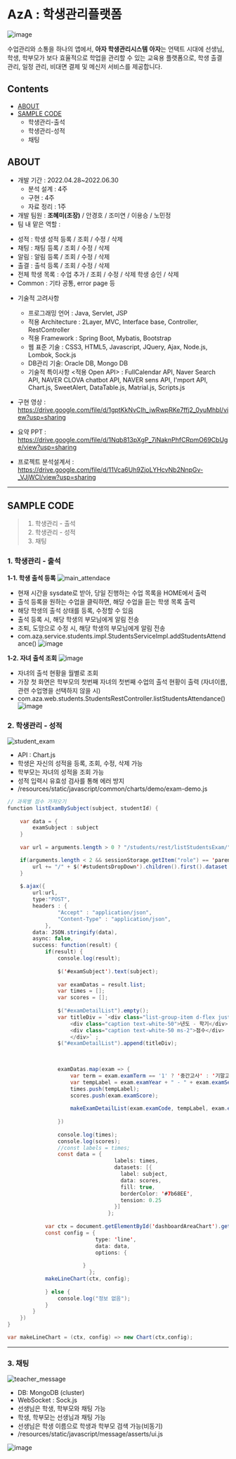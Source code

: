 # AzA : 학생관리플랫폼
![image](https://user-images.githubusercontent.com/85826542/177026070-9ca11667-ca04-4ade-aa95-075a42c1e1be.png)

수업관리와 소통을 하나의 앱에서, **아자 학생관리시스템**
**아자**는 언택트 시대에 선생님, 학생, 학부모가 보다 효율적으로 학업을 관리할 수 있는 교육용 플랫폼으로, 학생 출결 관리, 일정 관리, 비대면 결제 및 메신저 서비스를 제공합니다.

## Contents

-   [ABOUT](#ABOUT)
-   [SAMPLE CODE](#SAMPLE-CODE)
	- 학생관리-출석
	- 학생관리-성적
	- 채팅

## ABOUT

* 개발 기간 : 2022.04.28~2022.06.30
	* 분석 설계 : 4주
	* 구현 : 4주
	* 자료 정리 : 1주
* 개발 팀원 : **조혜미(조장)** / 안경호 / 조미연 / 이용승 / 노민정
* 팀 내 맡은 역할 :   
- 성적 : 
학생 성적 등록 / 조회 / 수정 / 삭제
- 채팅 :
채팅 등록 / 조회 / 수정 / 삭제 
- 알림 :
알림 등록 / 조회 / 수정 / 삭제
- 출결 :
출석 등록 / 조회 / 수정 / 삭제
- 전체 학생 목록 :
수업 추가 / 조회 / 수정 / 삭제
학생 승인 / 삭제
- Common :
기타 공통, error page 등
* 기술적 고려사항
	* 프로그래밍 언어 :
		Java, Servlet, JSP
	* 적용 Architecture :
		2Layer, MVC, Interface base, Controller, RestController
	* 적용 Framework : 
		Spring Boot, Mybatis, Bootstrap
	* 웹 표준 기술 :
		CSS3, HTML5, Javascript, JQuery, Ajax, Node.js, Lombok, Sock.js
	* DB관리 기술:
		Oracle DB, Mongo DB
	* 기술적 특이사항 <적용 Open API> :
		FullCalendar API, Naver Search API, NAVER CLOVA chatbot API, NAVER sens API, I'mport API, Chart.js, SweetAlert, DataTable.js, Matrial.js, Scripts.js
	
* 구현 영상 : https://drive.google.com/file/d/1gptKkNvCIh_jwRwpRKe7ffj2_0yuMhbI/view?usp=sharing
* 요약 PPT : 
https://drive.google.com/file/d/1Nqb813pXgP_7iNaknPhfCRpmO69CbUge/view?usp=sharing
* 프로젝트 분석설계서 :
https://drive.google.com/file/d/11Vca6Uh9ZjoLYHcvNb2NnpGv-_VJjWCl/view?usp=sharing

***

## SAMPLE CODE
> 1. 학생관리 - 출석
> 2. 학생관리 - 성적
> 3. 채팅

### 1. 학생관리 - 출석

**1-1. 학생 출석 등록**
![main_attendace](https://user-images.githubusercontent.com/85826542/177026047-e739b864-4c98-4d28-a9a2-3be7c92c85f8.gif)
* 현재 시간을 sysdate로 받아, 당일 진행하는 수업 목록을 HOME에서 출력
* 출석 등록을 원하는 수업을 클릭하면, 해당 수업을 듣는 학생 목록 출력
* 해당 학생의 출석 상태를 등록, 수정할 수 있음
* 출석 등록 시, 해당 학생의 부모님에게 알림 전송
* 조퇴, 도망으로 수정 시, 해당 학생의 부모님에게 알림 전송
* com.aza.service.students.impl.StudentsServiceImpl.addStudentsAttendance()
	![image](https://user-images.githubusercontent.com/85826542/177026292-dc7cfe59-6726-4194-a482-624194795301.png)

**1-2. 자녀 출석 조회**
![image](https://user-images.githubusercontent.com/85826542/177026978-64e6592a-f2c6-4f9a-8b85-62276132ef75.png)
* 자녀의 출석 현황을 월별로 조회
* 가장 첫 화면은 학부모의 첫번째 자녀의 첫번째 수업의 출석 현황이 출력 (자녀이름, 관련 수업명을 선택하지 않을 시) 
* com.aza.web.students.StudentsRestController.listStudentsAttendance()
	![image](https://user-images.githubusercontent.com/85826542/177027170-c26e036c-17a2-4fa9-8d86-2feb0af29486.png)
	
	
### 2. 학생관리 - 성적
![student_exam](https://user-images.githubusercontent.com/85826542/177072372-861c512e-98db-495e-8afa-5ccc70f24bff.gif)
* API : Chart.js
* 학생은 자신의 성적을 등록, 조회, 수정, 삭제 가능
* 학부모는 자녀의 성적을 조회 가능
* 성적 입력시 유효성 검사를 통해 에러 방지
* /resources/static/javascript/common/charts/demo/exam-demo.js
```java	
// 과목별 점수 가져오기
function listExamBySubject(subject, studentId) {
	
	var data = {
		examSubject : subject
	}
	
	var url = arguments.length > 0 ? "/students/rest/listStudentsExam/"+studentId : "/students/rest/listStudentsExam";

	if(arguments.length < 2 && sessionStorage.getItem("role") == 'parent') {
		url += "/" + $('#studentsDropDown').children().first().dataset.studentid;
	}
	
	$.ajax({
		url:url,
		type:"POST",
		headers : {
                "Accept" : "application/json",
                "Content-Type" : "application/json",                                    
            },
    	data: JSON.stringify(data),
    	async: false,
        success: function(result) {
			if(result) {
				console.log(result);
				
				$('#examSubject').text(subject);
				
				var examDatas = result.list;
				var times = [];
				var scores = [];
				
				$("#examDetailList").empty();
				var titleDiv = `<div class="list-group-item d-flex justify-content-between px-0">
                    <div class="caption text-white-50">년도 - 학기</div>
                    <div class="caption text-white-50 ms-2">점수</div>
                    </div>` ;
				$("#examDetailList").append(titleDiv);
				

				
				examDatas.map(exam => {
					var term = exam.examTerm == '1' ? '중간고사' : '기말고사';
					var tempLabel = exam.examYear + " - " + exam.examSemester + " " + term;
					times.push(tempLabel);
					scores.push(exam.examScore);
					
					makeExamDetailList(exam.examCode, tempLabel, exam.examScore, subject);
					
				})
				
				console.log(times);
				console.log(scores);
				//const labels = times;
				const data = {
								  labels: times,
								  datasets: [{
								    label: subject,
								    data: scores,
								    fill: true,
								    borderColor: '#7b68EE',
								    tension: 0.25
								  }]
								};
								
			var ctx = document.getElementById('dashboardAreaChart').getContext('2d');
			const config = {
						    type: 'line',
						    data: data,
						    options: {
							
						}
						  };					
			makeLineChart(ctx, config);
								
			} else {
				console.log("정보 없음");
			}
		}    
	})
}

var makeLineChart = (ctx, config) => new Chart(ctx,config);
```
***
### 3. 채팅
![teacher_message](https://user-images.githubusercontent.com/85826542/177072400-c349587a-b96c-4741-b06a-f84ab39b0b10.gif)
* DB: MongoDB (cluster)
* WebSocket : Sock.js
* 선생님은 학생, 학부모와 채팅 가능
* 학생, 학부모는 선생님과 채팅 가능
* 선생님은 학생 이름으로 학생과 학부모 검색 가능(비동기)
* /resources/static/javascript/message/asserts/ui.js

![image](https://user-images.githubusercontent.com/85826542/177073419-09a65547-8cdf-43f3-8fd7-535d4879b6a4.png)



